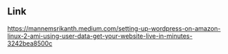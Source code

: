 ## Link
https://mannemsrikanth.medium.com/setting-up-wordpress-on-amazon-linux-2-ami-using-user-data-get-your-website-live-in-minutes-3242bea8500c
